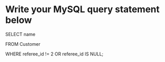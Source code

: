 # Write your MySQL query statement below

SELECT name

FROM Customer

WHERE referee_id != 2 OR referee_id IS NULL;
